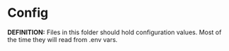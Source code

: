 # Config

**DEFINITION:** Files in this folder should hold configuration values. Most of the time they will read from .env vars.
